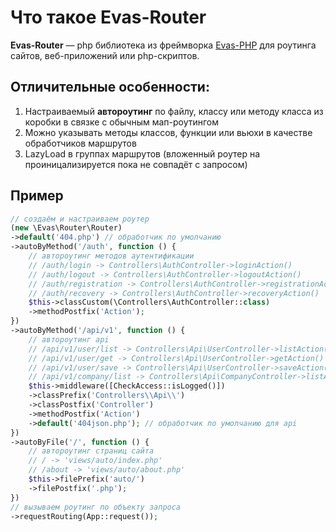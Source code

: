 # Что такое Evas-Router

**Evas-Router** — php библиотека из фреймворка [Evas-PHP](https://evas-php.com) для роутинга сайтов, веб-приложений или php-скриптов.

## Отличительные особенности:
1. Настраиваемый **автороутинг** по файлу, классу или методу класса из коробки в связке с обычным мап-роутингом
2. Можно указывать методы классов, функции или вьюхи в качестве обработчиков маршрутов
3. LazyLoad в группах маршрутов (вложенный роутер на проиницализируется пока не совпадёт с запросом)

## Пример
```php
// создаём и настраиваем роутер
(new \Evas\Router\Router)
->default('404.php') // обработчик по умолчанию
->autoByMethod('/auth', function () {
    // автороутинг методов аутентификации
    // /auth/login -> Controllers\AuthController->loginAction()
    // /auth/logout -> Controllers\AuthController->logoutAction()
    // /auth/registration -> Controllers\AuthController->registrationAction()
    // /auth/recovery -> Controllers\AuthController->recoveryAction()
    $this->classCustom(\Controllers\AuthController::class)
    ->methodPostfix('Action');
})
->autoByMethod('/api/v1', function () {
    // автороутинг api
    // /api/v1/user/list -> Controllers\Api\UserController->listAction()
    // /api/v1/user/get -> Controllers\Api\UserController->getAction()
    // /api/v1/user/save -> Controllers\Api\UserController->saveAction()
    // /api/v1/company/list -> Controllers\Api\CompanyController->listAction()
    $this->middleware([CheckAccess::isLogged()])
    ->classPrefix('Controllers\\Api\\')
    ->classPostfix('Controller')
    ->methodPostfix('Action')
    ->default('404json.php'); // обработчик по умолчанию для api
})
->autoByFile('/', function () {
    // автороутинг страниц сайта
    // / -> 'views/auto/index.php'
    // /about -> 'views/auto/about.php'
    $this->filePrefix('auto/')
    ->filePostfix('.php');
})
// вызываем роутинг по объекту запроса
->requestRouting(App::request());
```

